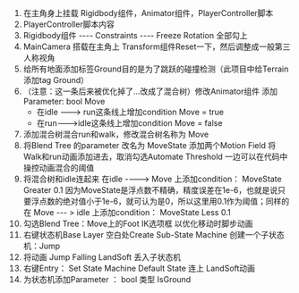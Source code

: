 1. 在主角身上挂载 Rigidbody组件，Animator组件，PlayerController脚本
2. PlayerController脚本内容
3. Rigidbody组件 ---- Constraints ---- Freeze Rotation 全部勾上
4. MainCamera 搭载在主角上 Transform组件Reset一下，然后调整成一般第三人称视角
5. 给所有地面添加标签Ground目的是为了跳跃的碰撞检测（此项目中给Terrain添加tag  Ground）
6. （注意：这一条后来被优化掉了...改成了混合树）修改Animator组件 添加Parameter: bool Move   
   - 在idle ---> run这条线上增加condition Move = true  
   - 在run--->idle这条线上增加condition Move = false
7. 添加混合树混合run和walk，修改混合树名称为 Move
8. 将Blend Tree 的parameter 改名为 MoveState 添加两个Motion Field 将Walk和run动画添加进去，取消勾选Automate Threshold 一边可以在代码中操控动画混合的阈值
9. 将混合树和idle连起来 在idle ----> Move 上添加condition： MoveState Greater 0.1  因为MoveState是浮点数不精确，精度误差在1e-6，也就是说只要浮点数的绝对值小于1e-6，就可认为是0，所以这里用0.1作为阈值；同样的在 Move --- > idle 上添加condition： MoveState Less 0.1
10. 勾选Blend Tree：Move上的Foot IK选项框 以优化移动时脚步动画
11. 右键状态机Base Layer 空白处Create Sub-State Machine 创建一个子状态机：Jump
12. 将动画 Jump Falling LandSoft 丢入子状态机
13. 右键Entry： Set State Machine Default State 连上 LandSoft动画
14. 为状态机添加Parameter ：  bool 类型 IsGround